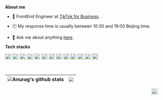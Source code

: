 **About me**

- 💼 FrontEnd Engineer at [TikTok for Business](http://ads.tiktok.com/).

- 🕙 My response time is usually between 10:30 and 19:00 Beijing time.

- 💬 Ask me about anything [here](https://github.com/stout-ni/stout-ni/issues).

**Tech stacks**

<code><img height="20" alt="typescript" src="https://cdn.simpleicons.org/typescript"></code>
<code><img height="20" alt="react" src="https://cdn.simpleicons.org/react"></code>
<code><img height="20" alt="next.js" src="https://cdn.simpleicons.org/nextdotjs"></code>
<code><img height="20" alt="tailwind.css" src="https://cdn.simpleicons.org/tailwindcss"></code>
<code><img height="20" alt="sass" src="https://cdn.simpleicons.org/sass"></code>
<code><img height="20" alt="stencil.js" src="https://cdn.simpleicons.org/stencil"></code>
<code><img height="20" alt="web components" src="https://cdn.simpleicons.org/webcomponentsdotorg"></code>
<code><img height="20" alt="webpack" src="https://cdn.simpleicons.org/webpack"></code>
<code><img height="20" alt="vite" src="https://cdn.simpleicons.org/vite"></code>
<code><img height="20" alt="jest" src="https://cdn.simpleicons.org/jest"></code>
<code><img height="20" alt="storybook" src="https://cdn.simpleicons.org/storybook"></code>
<code><img height="20" alt="node.js" src="https://cdn.simpleicons.org/nodedotjs"></code>
<code><img height="20" alt="golang" src="https://cdn.simpleicons.org/go"></code>

<br>

| <img align="center" src="https://github-readme-stats.vercel.app/api?username=stout-ni&show_icons=true&include_all_commits=true&theme=buefy&hide_border=true" alt="Anurag's github stats" /> | <img align="center" src="https://github-readme-stats.vercel.app/api/top-langs/?username=stout-ni&layout=compact&theme=buefy&hide_border=true" /> |
| ------------- | ------------- |

<a href="https://bento.me/stout-ni">
  <img align="right" alt="Stout Ni | Bento" width="21px" src="https://cdn.simpleicons.org/bento" />
</a>
